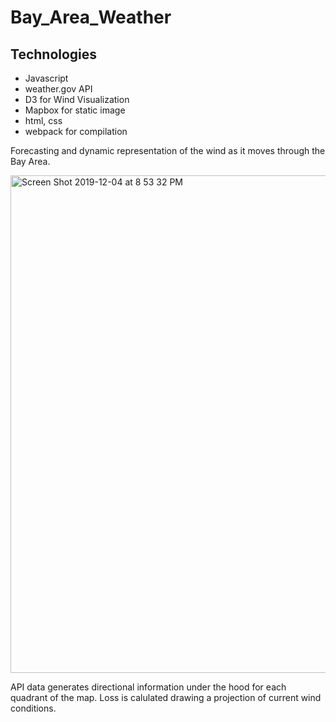 # Bay_Area_Weather

## Technologies
  * Javascript
  * weather.gov API
  * D3 for Wind Visualization
  * Mapbox for static image
  * html, css
  * webpack for compilation
  
  
Forecasting and dynamic representation of the wind as it moves through the Bay Area. 
  
<img width="796" alt="Screen Shot 2019-12-04 at 8 53 32 PM" src="https://user-images.githubusercontent.com/52093281/70263494-56889880-174b-11ea-8d4e-a2afc041997d.png">

API data generates directional information under the hood for each quadrant of the map. Loss is calulated drawing a projection of current wind conditions.

